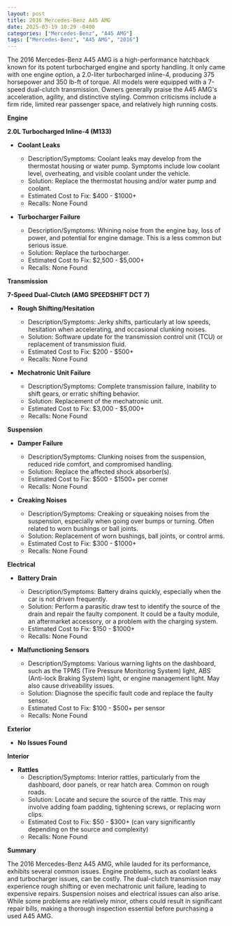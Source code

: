 ```yaml
---
layout: post
title: 2016 Mercedes-Benz A45 AMG
date: 2025-03-19 10:29 -0400
categories: ["Mercedes-Benz", "A45 AMG"]
tags: ["Mercedes-Benz", "A45 AMG", "2016"]
---
```

The 2016 Mercedes-Benz A45 AMG is a high-performance hatchback known for its potent turbocharged engine and sporty handling. It only came with one engine option, a 2.0-liter turbocharged inline-4, producing 375 horsepower and 350 lb-ft of torque. All models were equipped with a 7-speed dual-clutch transmission. Owners generally praise the A45 AMG's acceleration, agility, and distinctive styling. Common criticisms include a firm ride, limited rear passenger space, and relatively high running costs.

**Engine**

**2.0L Turbocharged Inline-4 (M133)**

*   **Coolant Leaks**
    *   Description/Symptoms: Coolant leaks may develop from the thermostat housing or water pump. Symptoms include low coolant level, overheating, and visible coolant under the vehicle.
    *   Solution: Replace the thermostat housing and/or water pump and coolant.
    *   Estimated Cost to Fix: $400 - $1000+
    * Recalls: None Found

*   **Turbocharger Failure**
    *   Description/Symptoms: Whining noise from the engine bay, loss of power, and potential for engine damage. This is a less common but serious issue.
    *   Solution: Replace the turbocharger.
    *   Estimated Cost to Fix: $2,500 - $5,000+
    *   Recalls: None Found

**Transmission**

**7-Speed Dual-Clutch (AMG SPEEDSHIFT DCT 7)**

*   **Rough Shifting/Hesitation**
    *   Description/Symptoms: Jerky shifts, particularly at low speeds, hesitation when accelerating, and occasional clunking noises.
    *   Solution: Software update for the transmission control unit (TCU) or replacement of transmission fluid.
    *   Estimated Cost to Fix: $200 - $500+
    *   Recalls: None Found

*   **Mechatronic Unit Failure**
    *   Description/Symptoms: Complete transmission failure, inability to shift gears, or erratic shifting behavior.
    *   Solution: Replacement of the mechatronic unit.
    *   Estimated Cost to Fix: $3,000 - $5,000+
    *   Recalls: None Found

**Suspension**

*   **Damper Failure**
    *   Description/Symptoms: Clunking noises from the suspension, reduced ride comfort, and compromised handling.
    *   Solution: Replace the affected shock absorber(s).
    *   Estimated Cost to Fix: $500 - $1500+ per corner
    *   Recalls: None Found

*   **Creaking Noises**
    *   Description/Symptoms: Creaking or squeaking noises from the suspension, especially when going over bumps or turning. Often related to worn bushings or ball joints.
    *   Solution: Replacement of worn bushings, ball joints, or control arms.
    *   Estimated Cost to Fix: $300 - $1000+
    * Recalls: None Found

**Electrical**

*   **Battery Drain**
    *   Description/Symptoms: Battery drains quickly, especially when the car is not driven frequently.
    *   Solution: Perform a parasitic draw test to identify the source of the drain and repair the faulty component. It could be a faulty module, an aftermarket accessory, or a problem with the charging system.
    *   Estimated Cost to Fix: $150 - $1000+
    *   Recalls: None Found

*   **Malfunctioning Sensors**
    *   Description/Symptoms: Various warning lights on the dashboard, such as the TPMS (Tire Pressure Monitoring System) light, ABS (Anti-lock Braking System) light, or engine management light. May also cause driveability issues.
    *   Solution: Diagnose the specific fault code and replace the faulty sensor.
    *   Estimated Cost to Fix: $100 - $500+ per sensor
    *   Recalls: None Found

**Exterior**

*   **No Issues Found**

**Interior**

*   **Rattles**
    *   Description/Symptoms: Interior rattles, particularly from the dashboard, door panels, or rear hatch area. Common on rough roads.
    *   Solution: Locate and secure the source of the rattle. This may involve adding foam padding, tightening screws, or replacing worn clips.
    *   Estimated Cost to Fix: $50 - $300+ (can vary significantly depending on the source and complexity)
    *   Recalls: None Found

**Summary**

The 2016 Mercedes-Benz A45 AMG, while lauded for its performance, exhibits several common issues. Engine problems, such as coolant leaks and turbocharger issues, can be costly. The dual-clutch transmission may experience rough shifting or even mechatronic unit failure, leading to expensive repairs. Suspension noises and electrical issues can also arise. While some problems are relatively minor, others could result in significant repair bills, making a thorough inspection essential before purchasing a used A45 AMG.

